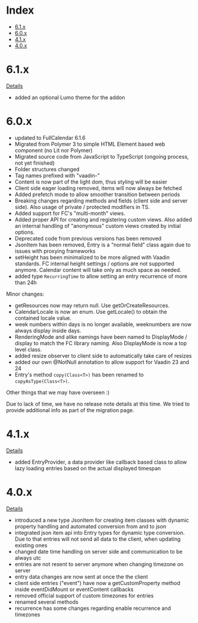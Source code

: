 # Index
* [6.1.x](#61x)
* [6.0.x](#60x)
* [4.1.x](#41x)
* [4.0.x](#40x)

# 6.1.x
[Details](https://github.com/stefanuebe/vaadin_fullcalendar/wiki/Release-Notes-6.1.x)
- added an optional Lumo theme for the addon

# 6.0.x
- updated to FullCalendar 6.1.6
- Migrated from Polymer 3 to simple HTML Element based web component (no Lit nor Polymer)
- Migrated source code from JavaScript to TypeScript (ongoing process, not yet finished)
- Folder structures changed
- Tag names prefixed with "vaadin-"
- Content is now part of the light dom, thus styling will be easier
- Client side eager loading removed, items will now always be fetched
- Added prefetch mode to allow smoother transition between periods
- Breaking changes regarding methods and fields (client side and server side). Also usage of private / protected modifiers in TS.
- Added support for FC's "multi-month" views.
- Added proper API for creating and registering custom views. Also added an internal handling of "anonymous" custom views created by initial options.
- Deprecated code from previous versions has been removed
- JsonItem has been removed, Entry is a "normal field" class again due to issues with proxying frameworks
- setHeight has been minimalized to be more aligned with Vaadin standards. FC internal height settings / options are not
  supported anymore. Calendar content will take only as much space as needed.
- added type `RecurringTime` to allow setting an entry recurrence of more than 24h


Minor changes:
- getResources now may return null. Use getOrCreateResources.
- CalendarLocale is now an enum. Use getLocale() to obtain the contained locale value.
- week numbers within days is no longer available, weeknumbers are now always display inside days.
- RenderingMode and alike namings have been named to DisplayMode / display to match the FC library naming. Also DisplayMode is now a top level class.
- added resize observer to client side to automatically take care of resizes
- added our own @NotNull annotation to allow support for Vaadin 23 and 24
- Entry's method `copy(Class<T>)` has been renamed to `copyAsType(Class<T>)`.

Other things that we may have overseen :)

Due to lack of time, we have no release note details at this time. We tried to provide additional info as part of the migration page.

# 4.1.x
[Details](https://github.com/stefanuebe/vaadin_fullcalendar/wiki/Release-Notes-4.1.x)
- added EntryProvider, a data provider like callback based class to allow lazy loading entries based on the actual displayed timespan

# 4.0.x
[Details](https://github.com/stefanuebe/vaadin_fullcalendar/wiki/Release-Notes-4.0.x)
- introduced a new type JsonItem for creating item classes with dynamic property handling and automated conversion from and to json
- integrated json item api into Entry types for dynamic type conversion. Due to that entries will not send all data to the client, when updating existing ones
- changed date time handling on server side and communication to be always utc
- entries are not resent to server anymore when changing timezone on server
- entry data changes are now sent at once the the client
- client side entries ("event") have now a getCustomProperty method inside eventDidMount or eventContent callbacks
- removed official support of custom timezones for entries
- renamed several methods
- recurrence has some changes regarding enable recurrence and timezones
